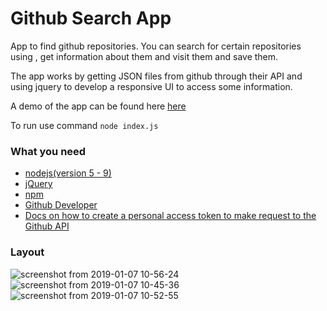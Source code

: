 # Github Search App

App to find github repositories. You can search for certain repositories using , get information about them and visit them and save them.

The app works by getting JSON files from github through their API and using jquery to develop a responsive UI to access some information.

A demo of the app can be found here [here](https://github-favourites2.herokuapp.com/) 

To run use command `node index.js`

### What you need
- [nodejs(version 5 - 9)](https://nodejs.org/en/)
- [jQuery](https://jquery.com/)
- [npm](https://www.npmjs.com/)
- [Github Developer](https://developer.github.com/)
- [Docs on how to create a personal access token to make request to the Github API](https://help.github.com/articles/creating-a-personal-access-token-for-the-command-line/)

### Layout
![screenshot from 2019-01-07 10-56-24](https://user-images.githubusercontent.com/15314851/50777978-e89dcd80-126a-11e9-99e4-73e442d4791d.png)
![screenshot from 2019-01-07 10-45-36](https://user-images.githubusercontent.com/15314851/50777856-a96f7c80-126a-11e9-9ece-e9bab150d1d4.png)
![screenshot from 2019-01-07 10-52-55](https://user-images.githubusercontent.com/15314851/50777837-9e1c5100-126a-11e9-81d3-4027f4d8bc80.png)


